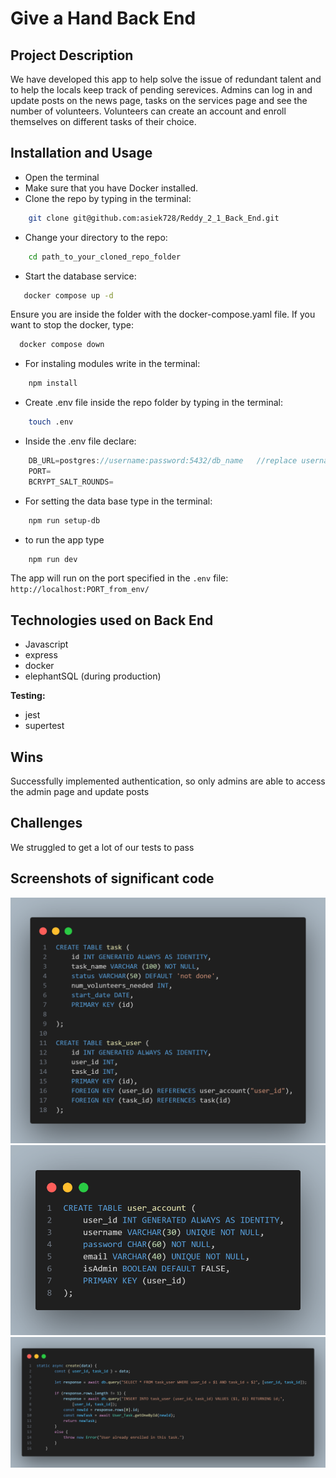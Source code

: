 # Give a Hand Back End

## Project Description
We have developed this app to help solve the issue of redundant talent and to help the locals keep track of pending serevices. Admins can log in and update posts on the news page, tasks on the services page and see the number of volunteers. Volunteers can create an account and enroll themselves on different tasks of their choice. 

## Installation and Usage

- Open the terminal
- Make sure that you have Docker installed.
- Clone the repo by typing in the terminal: 
```bash
    git clone git@github.com:asiek728/Reddy_2_1_Back_End.git 
```

- Change your directory to the repo:
```bash
    cd path_to_your_cloned_repo_folder
```
- Start the database service: 
 ```bash
    docker compose up -d
 ```
  Ensure you are inside the folder with the docker-compose.yaml file. If you want to stop the docker, type:
  ```bash
    docker compose down
  ``` 
- For instaling modules write in the terminal: 
```bash
    npm install 
```
- Create .env file inside the repo folder by typing in the terminal: 
```bash
    touch .env
```
- Inside the .env file declare:
```js
    DB_URL=postgres://username:password:5432/db_name   //replace username, password and dbname with your actual credentials  
    PORT=
    BCRYPT_SALT_ROUNDS= 
```

- For setting the data base type in the terminal: 
```bash
    npm run setup-db
```
- to run the app type 
```bash
    npm run dev

```
The app will run on the port specified in the `.env` file: `http://localhost:PORT_from_env/`  

## Technologies used on Back End
- Javascript
- express
- docker
- elephantSQL (during production)

**Testing:**
- jest
- supertest

## Wins
Successfully implemented authentication, so only admins are able to access the admin page and update posts

## Challenges
We struggled to get a lot of our tests to pass


## Screenshots of significant code
![Users and tasks table](./screenshots/tasks_task_user.png)
![User Accounts table](./screenshots/user_account.png)
![user enrolling on task](./screenshots/user_task_create.png)


